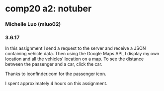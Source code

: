 # comp20 a2: notuber
### Michelle Luo (mluo02)
### 3.6.17

In this assignment I send a request to the server and receive a JSON containing
vehicle data. Then using the Google Maps API, I display my own location and all
the vehicles' location on a map. To see the distance between the passenger and
a car, click the car.

Thanks to iconfinder.com for the passenger icon.

I spent approximately 4 hours on this assignment.
